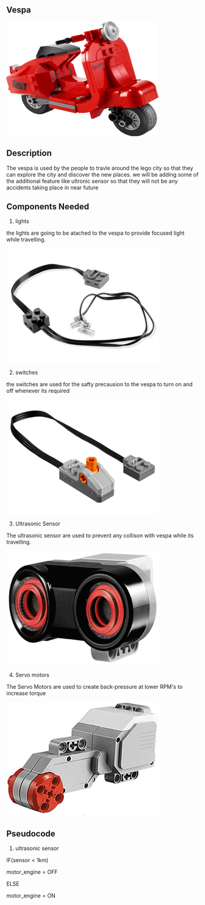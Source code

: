 ## Vespa
<img src="images/vespa.png" height = "300" width="400" alt="vespa image">

## Description

The vespa is used by the people to travle around the lego city so that they can explore the city and discover the new places. we will be adding some of the additional feature like ultronic sensor so that they will not be any accidents taking place in near future
 
## Components Needed

1. lights

the lights are going to be atached to the vespa to provide focused light while travelling.

<img src="images/lights.jpeg"  height="300" width="400" alt="light for vespa">

2. switches

the switches are used for the safty precausion to the vespa to turn on and off whenever its required

<img src="images/switch.jpeg" height="300" width="400" alt="switch for vespa">

3. Ultrasonic Sensor 

The ultrasonic sensor are used to prevent any collison with vespa while its travelling. 

<img src="images/ultrasonic-sensor.jpeg" height="300" width="400" alt="ultrasonic sensor">

4. Servo motors

The Servo Motors are used to create back-pressure at lower RPM's to increase torque

<img src="images/servo-motor.jpeg" height="300" width="400" alt="Servo motors">


## Pseudocode

1. ultrasonic sensor

IF(sensor < 1km)

motor_engine = OFF

ELSE

motor_engine = ON
